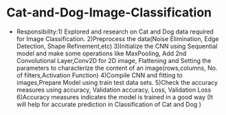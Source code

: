 # Cat-and-Dog-Image-Classification

- Responsibility:1) Explored and research on Cat and Dog data required for Image Classification. 2)Preprocess
the data(Noise Elimination, Edge Detection, Shape Refinement,etc) 3)Initialize the CNN using
Sequential model and make some operations like MaxPooling, Add 2nd Convolutional Layer,Conv2D for
2D image, Flattening and Setting the parameters to characterize the content of an image(rows,columns,
No. of filters,Activation Function) 4)Compile CNN and fitting to images,Prepare Model using train test
data sets. 5)Check the accuracy measures using accuracy, Validation accuracy, Loss, Validation Loss
6)Accuracy measures indicates the model is trained in a good way (It will help for accurate prediction in
Classification of Cat and Dog )
